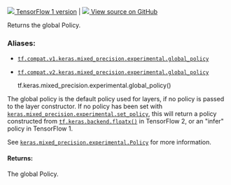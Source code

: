 [ ![](https://tensorflow.google.cn/images/tf_logo_32px.png) TensorFlow 1
version](/versions/r1.15/api_docs/python/tf/keras/mixed_precision/experimental/global_policy)
|  [ ![](https://tensorflow.google.cn/images/GitHub-Mark-32px.png) View source
on GitHub
](https://github.com/tensorflow/tensorflow/blob/r2.0/tensorflow/python/keras/mixed_precision/experimental/policy.py#L370-L390)  
  
  
Returns the global Policy.

### Aliases:

  * [`tf.compat.v1.keras.mixed_precision.experimental.global_policy`](/api_docs/python/tf/keras/mixed_precision/experimental/global_policy)
  * [`tf.compat.v2.keras.mixed_precision.experimental.global_policy`](/api_docs/python/tf/keras/mixed_precision/experimental/global_policy)

    
    
    tf.keras.mixed_precision.experimental.global_policy()
    

The global policy is the default policy used for layers, if no policy is
passed to the layer constructor. If no policy has been set with
[`keras.mixed_precision.experimental.set_policy`](https://tensorflow.google.cn/api_docs/python/tf/keras/mixed_precision/experimental/set_policy),
this will return a policy constructed from
[`tf.keras.backend.floatx()`](https://tensorflow.google.cn/api_docs/python/tf/keras/backend/floatx)
in TensorFlow 2, or an "infer" policy in TensorFlow 1.

See
[`keras.mixed_precision.experimental.Policy`](https://tensorflow.google.cn/api_docs/python/tf/keras/mixed_precision/experimental/Policy)
for more information.

#### Returns:

The global Policy.

